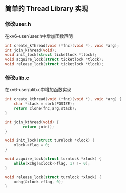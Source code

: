## 简单的 Thread Library 实现

### 修改user.h
在xv6-user/user.h中增加函数声明
```C
int create_kThread(void (*fnc)(void *), void *arg);	 
int join_kThread(void);
void init_lock(struct ticketlock *tlock);
void acquire_lock(struct ticketlock *tlock);
void release_lock(struct ticketlock *tlock);
```

### 修改ulib.c
在xv6-user/ulib.c中增加函数实现
```C
int create_kthread(void (*fnc)(void *), void *arg) {
	char *stack = sbrk(PGSIZE);
	return clone(fnc,arg,stack);	
} 

int join_kthread(void) {
    	return join();
}

void init_lock(struct turnlock *xlock) {
	xlock->flag = 0;
}

void acquire_lock(struct turnlock *xlock) {
	while(xchg(&xlock->flag, 1) != 0);
}

void release_lock(struct turnlock *xlock) {
	xchg(&xlock->flag, 0);
}

```